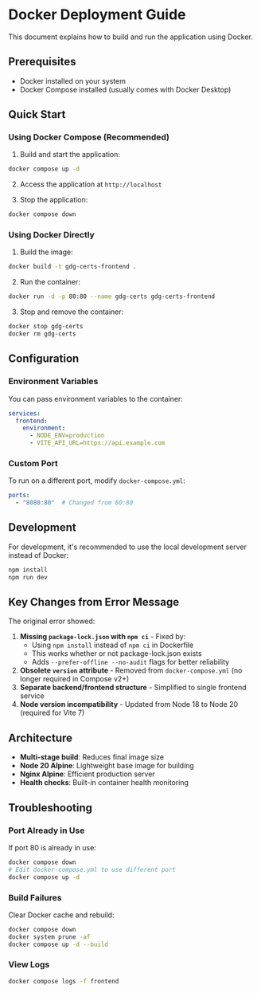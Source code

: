 # Docker Deployment Guide

This document explains how to build and run the application using Docker.

## Prerequisites

- Docker installed on your system
- Docker Compose installed (usually comes with Docker Desktop)

## Quick Start

### Using Docker Compose (Recommended)

1. Build and start the application:
```bash
docker compose up -d
```

2. Access the application at `http://localhost`

3. Stop the application:
```bash
docker compose down
```

### Using Docker Directly

1. Build the image:
```bash
docker build -t gdg-certs-frontend .
```

2. Run the container:
```bash
docker run -d -p 80:80 --name gdg-certs gdg-certs-frontend
```

3. Stop and remove the container:
```bash
docker stop gdg-certs
docker rm gdg-certs
```

## Configuration

### Environment Variables

You can pass environment variables to the container:

```yaml
services:
  frontend:
    environment:
      - NODE_ENV=production
      - VITE_API_URL=https://api.example.com
```

### Custom Port

To run on a different port, modify `docker-compose.yml`:

```yaml
ports:
  - "8080:80"  # Changed from 80:80
```

## Development

For development, it's recommended to use the local development server instead of Docker:

```bash
npm install
npm run dev
```

## Key Changes from Error Message

The original error showed:
1. **Missing `package-lock.json` with `npm ci`** - Fixed by:
   - Using `npm install` instead of `npm ci` in Dockerfile
   - This works whether or not package-lock.json exists
   - Adds `--prefer-offline --no-audit` flags for better reliability
2. **Obsolete `version` attribute** - Removed from `docker-compose.yml` (no longer required in Compose v2+)
3. **Separate backend/frontend structure** - Simplified to single frontend service
4. **Node version incompatibility** - Updated from Node 18 to Node 20 (required for Vite 7)

## Architecture

- **Multi-stage build**: Reduces final image size
- **Node 20 Alpine**: Lightweight base image for building
- **Nginx Alpine**: Efficient production server
- **Health checks**: Built-in container health monitoring

## Troubleshooting

### Port Already in Use

If port 80 is already in use:
```bash
docker compose down
# Edit docker-compose.yml to use different port
docker compose up -d
```

### Build Failures

Clear Docker cache and rebuild:
```bash
docker compose down
docker system prune -af
docker compose up -d --build
```

### View Logs

```bash
docker compose logs -f frontend
```
